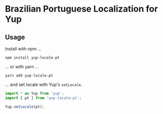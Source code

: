 # Brazilian Portuguese Localization for Yup

## Usage
Install with npm ...
```
npm install yup-locale-pt
```
... or with yarn ...
```
yarn add yup-locale-pt
```
... and set locale with Yup's `setLocale`.
```js
import * as Yup from 'yup';
import { pt } from 'yup-locale-pt';

Yup.setLocale(pt);
```
